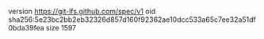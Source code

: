 version https://git-lfs.github.com/spec/v1
oid sha256:5e23bc2bb2eb32326d857d160f92362ae10dcc533a65c7ee32a51df0bda39fea
size 1597
